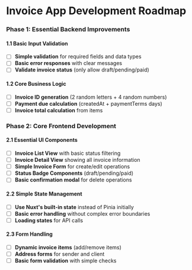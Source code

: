 # Invoice App Development Roadmap

### Phase 1: Essential Backend Improvements

#### 1.1 Basic Input Validation
- [ ] **Simple validation** for required fields and data types
- [ ] **Basic error responses** with clear messages
- [ ] **Validate invoice status** (only allow draft/pending/paid)

#### 1.2 Core Business Logic
- [ ] **Invoice ID generation** (2 random letters + 4 random numbers)
- [ ] **Payment due calculation** (createdAt + paymentTerms days)
- [ ] **Invoice total calculation** from items

### Phase 2: Core Frontend Development

#### 2.1 Essential UI Components
- [ ] **Invoice List View** with basic status filtering
- [ ] **Invoice Detail View** showing all invoice information
- [ ] **Simple Invoice Form** for create/edit operations
- [ ] **Status Badge Components** (draft/pending/paid)
- [ ] **Basic confirmation modal** for delete operations

#### 2.2 Simple State Management
- [ ] **Use Nuxt's built-in state** instead of Pinia initially
- [ ] **Basic error handling** without complex error boundaries
- [ ] **Loading states** for API calls

#### 2.3 Form Handling
- [ ] **Dynamic invoice items** (add/remove items)
- [ ] **Address forms** for sender and client
- [ ] **Basic form validation** with simple checks